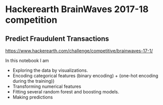 # Hackerearth BrainWaves 2017-18  competition

## Predict Fraudulent Transactions
https://www.hackerearth.com/challenge/competitive/brainwaves-17-1/

In this notebook I am
* Exploring the data by visualizations.
* Encoding categorical features (binary encoding) + (one-hot encoding during the training))
* Transforming numerical features
* Fitting several random forest and boosting models.
* Making predictions
